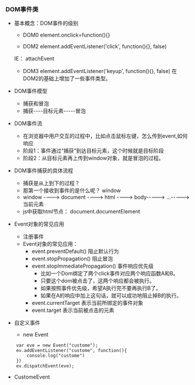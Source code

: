 ### DOM事件类
* 基本概念：DOM事件的级别
    * DOM0
    element.onclick=function(){}
    
    * DOM2
    element.addEventListener('click', function(){}, false)

    IE： attachEvent
    
    * DOM3
    element.addEventListener('keyup', function(){}, false)
    在DOM2的基础上增加了一些事件类型。

* DOM事件模型
    * 捕获和冒泡
    * 捕获----目标元素-----冒泡
* DOM事件流
    * 在浏览器中用户交互的过程中，比如点击鼠标左键，怎么传到event,如何响应
    * 阶段1：事件通过“捕获”到达目标元素，这个时候就是目标阶段
    * 阶段2：从目标元素再上传到window对象，就是冒泡的过程。
* DOM事件捕获的具体流程   
    * 捕获是从上到下的过程？
    * 那第一个接收到事件的是什么呢？ window
    * window ----> document ----> html ----> body-----> ...----->当前元素
    * js中获取html节点： document.documentElement

* Event对象的常见应用
    * 注册事件
    * Event对象的常见应用：
        * event.preventDefault() 阻止默认行为
        * event.stopPropagation() 阻止冒泡
        * event.stopImmediatePropagation() 事件响应优先级
            * 比如一个Dom绑定了两个click事件对应两个响应函数A和B。
            * 只要这个dom被点击了，这两个响应都会被执行。
            * 如果按照事件优先级，希望A执行完不要再执行B了。
            * 如果在A的响应中加上这句话，就可以成功地阻止掉B的执行。
        * event.currentTarget 表示当前所绑定的事件对象
        * event.target 表示当前被点击的元素

* 自定义事件
    * new Event
```    
    var eve = new Event("custome");
    ev.addEventListener("custome", function(){
        console.log("custome")
    })
    ev.dispatchEvent(eve);
```
* CustomeEvent